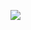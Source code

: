 ![](http://www.plantuml.com/plantuml/proxy?cache=no&src=https://raw.githubusercontent.com/oleksandrblazhko/ai204-palona/laboratory-work-7/2-SoftwareDesign/2.7-PlantUML/UML-Deployment.puml)
